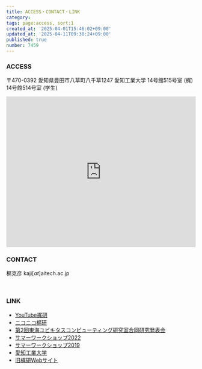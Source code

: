 ```yaml
---
title: ACCESS・CONTACT・LINK
category:
tags: page:access, sort:1
created_at: '2025-04-01T15:46:02+09:00'
updated_at: '2025-04-11T09:30:24+09:00'
published: true
number: 7459
---
```


### ACCESS
〒470-0392 愛知県豊田市八草町八千草1247 愛知工業大学 14号館515号室 (梶) 14号館514号室 (学生)

<iframe src="https://www.google.com/maps/embed?pb=!1m14!1m12!1m3!1d572.1361921860762!2d137.11107645820903!3d35.18443013182619!2m3!1f0!2f0!3f0!3m2!1i1024!2i768!4f13.1!5e0!3m2!1sja!2sjp!4v1713852474822!5m2!1sja!2sjp" width="100%" height="400" style="border:0;" allowfullscreen="" loading="lazy" referrerpolicy="no-referrer-when-downgrade"></iframe>	

<br>

### CONTACT
梶克彦
kaji[_at_]aitech.ac.jp

<br>

### LINK
- [YouTube梶研](https://www.youtube.com/channel/UCD69MCfL5DAI_6m8wpQQN5w)
- [ニコニコ梶研](https://nico.ms/user/90050293)
- [第2回東海ユビキタスコンピューティング研究室合同研究発表会](https://kajilab.net/tokaiubi2021/)
- [サマーワークショップ2022](https://kajilab.net/summerworkshop2022/)
- [サマーワークショップ2019](https://kajilab.net/summerworkshop2019/)
- [愛知工業大学](http://www.ait.ac.jp/)
- [旧梶研Webサイト](https://v2.kajilab.net/)

